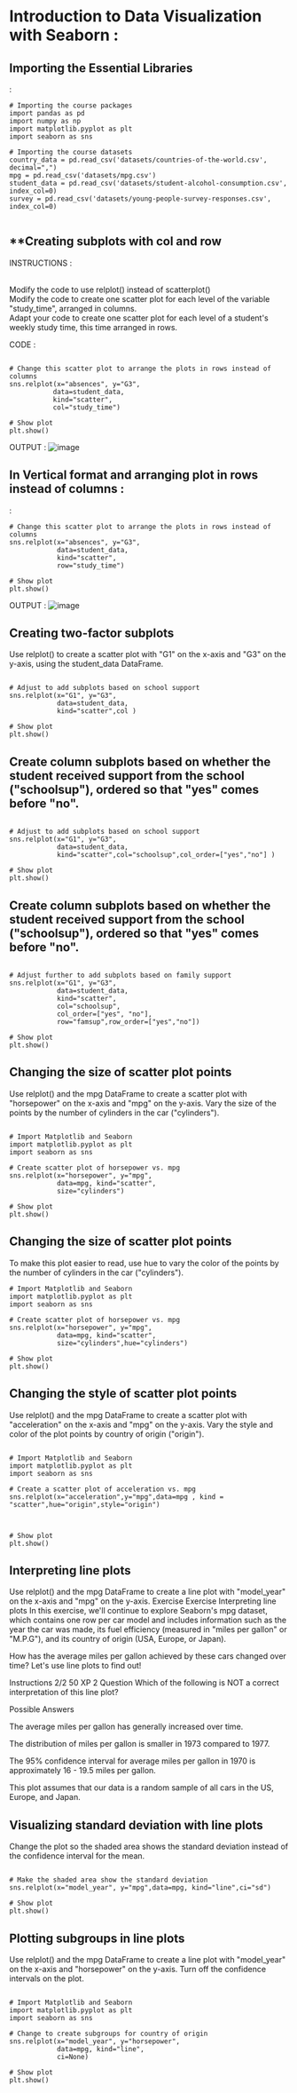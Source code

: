 # Introduction to Data Visualization with Seaborn : 

<h2> Importing the Essential Libraries </h2> : 
  
```  
# Importing the course packages
import pandas as pd
import numpy as np
import matplotlib.pyplot as plt
import seaborn as sns

# Importing the course datasets
country_data = pd.read_csv('datasets/countries-of-the-world.csv', decimal=",")
mpg = pd.read_csv('datasets/mpg.csv')
student_data = pd.read_csv('datasets/student-alcohol-consumption.csv', index_col=0)
survey = pd.read_csv('datasets/young-people-survey-responses.csv', index_col=0)
  
 ```
 
 
 <h2> **Creating subplots with col and row </h2> 
 
 
 INSTRUCTIONS : 
 
<br> Modify the code to use relplot() instead of scatterplot()
<br> Modify the code to create one scatter plot for each level of the variable "study_time", arranged in columns.
<br> Adapt your code to create one scatter plot for each level of a student's weekly study time, this time arranged in rows.
  
 CODE : 
 
 
 ```
 
 # Change this scatter plot to arrange the plots in rows instead of columns
sns.relplot(x="absences", y="G3", 
            data=student_data,
            kind="scatter", 
            col="study_time")

# Show plot
plt.show()
 
 ```
 OUTPUT :
 ![image](https://github.com/Darshan0902/Visualizing-Two-Quantitative-Variables/assets/77969007/0c033865-9c6d-4d02-b51f-aba31056e495)


<h2> In Vertical format and arranging plot in rows instead of columns : </h2> :

```
# Change this scatter plot to arrange the plots in rows instead of columns
sns.relplot(x="absences", y="G3", 
            data=student_data,
            kind="scatter", 
            row="study_time")

# Show plot
plt.show()

```

OUTPUT : 
![image](https://github.com/Darshan0902/Visualizing-Two-Quantitative-Variables/assets/77969007/8b27e26b-ca84-4e02-82dc-73efa6487a0f)



<h2> Creating two-factor subplots </h2> 

Use relplot() to create a scatter plot with "G1" on the x-axis and "G3" on the y-axis, using the student_data DataFrame.

```

# Adjust to add subplots based on school support
sns.relplot(x="G1", y="G3", 
            data=student_data,
            kind="scatter",col )

# Show plot
plt.show()

```


<h2> Create column subplots based on whether the student received support from the school ("schoolsup"), ordered so that "yes" comes before "no". </h2> 



```

# Adjust to add subplots based on school support
sns.relplot(x="G1", y="G3", 
            data=student_data,
            kind="scatter",col="schoolsup",col_order=["yes","no"] )

# Show plot
plt.show()

```

<h2> Create column subplots based on whether the student received support from the school ("schoolsup"), ordered so that "yes" comes before "no". </h2> 



```

# Adjust further to add subplots based on family support
sns.relplot(x="G1", y="G3", 
            data=student_data,
            kind="scatter", 
            col="schoolsup",
            col_order=["yes", "no"],
            row="famsup",row_order=["yes","no"])

# Show plot
plt.show()

```


<h2> 
Changing the size of scatter plot points </h2> 


Use relplot() and the mpg DataFrame to create a scatter plot with "horsepower" on the x-axis and "mpg" on the y-axis. Vary the size of the points by the number of cylinders in the car ("cylinders").


```

# Import Matplotlib and Seaborn
import matplotlib.pyplot as plt
import seaborn as sns

# Create scatter plot of horsepower vs. mpg
sns.relplot(x="horsepower", y="mpg", 
            data=mpg, kind="scatter", 
            size="cylinders")

# Show plot
plt.show()

```
<h2> Changing the size of scatter plot points </h2> 

To make this plot easier to read, use hue to vary the color of the points by the number of cylinders in the car ("cylinders").

```
# Import Matplotlib and Seaborn
import matplotlib.pyplot as plt
import seaborn as sns

# Create scatter plot of horsepower vs. mpg
sns.relplot(x="horsepower", y="mpg", 
            data=mpg, kind="scatter", 
            size="cylinders",hue="cylinders")

# Show plot
plt.show()

```
<h2> 
Changing the style of scatter plot points </h2> 

Use relplot() and the mpg DataFrame to create a scatter plot with "acceleration" on the x-axis and "mpg" on the y-axis. Vary the style and color of the plot points by country of origin ("origin").


```

# Import Matplotlib and Seaborn
import matplotlib.pyplot as plt
import seaborn as sns

# Create a scatter plot of acceleration vs. mpg
sns.relplot(x="acceleration",y="mpg",data=mpg , kind = "scatter",hue="origin",style="origin")



# Show plot
plt.show()

```

<h2> Interpreting line plots </h2> 

Use relplot() and the mpg DataFrame to create a line plot with "model_year" on the x-axis and "mpg" on the y-axis.
Exercise Exercise Interpreting line plots In this exercise, we'll continue to explore Seaborn's mpg dataset, which contains one row per car model and includes information such as the year the car was made, its fuel efficiency (measured in "miles per gallon" or "M.P.G"), and its country of origin (USA, Europe, or Japan).

How has the average miles per gallon achieved by these cars changed over time? Let's use line plots to find out!

Instructions 2/2 50 XP 2 Question Which of the following is NOT a correct interpretation of this line plot?

Possible Answers

The average miles per gallon has generally increased over time.

The distribution of miles per gallon is smaller in 1973 compared to 1977.

The 95% confidence interval for average miles per gallon in 1970 is approximately 16 - 19.5 miles per gallon.

This plot assumes that our data is a random sample of all cars in the US, Europe, and Japan.



<h2> Visualizing standard deviation with line plots </h2> 


Change the plot so the shaded area shows the standard deviation instead of the confidence interval for the mean.



```

# Make the shaded area show the standard deviation
sns.relplot(x="model_year", y="mpg",data=mpg, kind="line",ci="sd")

# Show plot
plt.show()

```
<h2> Plotting subgroups in line plots </h2> 

Use relplot() and the mpg DataFrame to create a line plot with "model_year" on the x-axis and "horsepower" on the y-axis. Turn off the confidence intervals on the plot.


```

# Import Matplotlib and Seaborn
import matplotlib.pyplot as plt
import seaborn as sns

# Change to create subgroups for country of origin
sns.relplot(x="model_year", y="horsepower", 
            data=mpg, kind="line", 
            ci=None)

# Show plot
plt.show()

```

